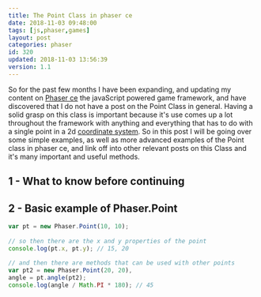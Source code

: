 ```yaml
---
title: The Point Class in phaser ce
date: 2018-11-03 09:48:00
tags: [js,phaser,games]
layout: post
categories: phaser
id: 320
updated: 2018-11-03 13:56:39
version: 1.1
---
```


So for the past few months I have been expanding, and updating  my content on [Phaser ce](https://photonstorm.github.io/phaser-ce/) the javaScript powered game framework, and have discovered that I do not have a post on the Point Class in general. Having a solid grasp on this class is important because it's use comes up a lot throughout the framework with anything and everything that has to do with a single point in a 2d [coordinate system](https://en.wikipedia.org/wiki/Coordinate_system). So in this post I will be going over some simple examples, as well as more advanced examples of the Point class in phaser ce, and link off into other relevant posts on this Class and it's many important and useful methods.

<!-- more -->

## 1 - What to know before continuing


## 2 - Basic example of Phaser.Point

```js
var pt = new Phaser.Point(10, 10);
 
// so then there are the x and y properties of the point
console.log(pt.x, pt.y); // 15, 20
 
// and then there are methods that can be used with other points
var pt2 = new Phaser.Point(20, 20),
angle = pt.angle(pt2);
console.log(angle / Math.PI * 180); // 45
```